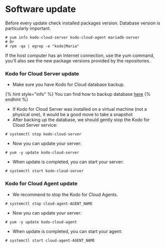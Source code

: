 # Software update

Before every update check installed packages version. Database version is particularly important.

```text
# yum info kodo-cloud-server kodo-cloud-agent mariadb-server
# Or
# rpm -qa | egrep -e "kodo|Maria"
```

If the host computer has an Internet connection, use the yum command, you'll also see the new package versions provided by the repositories.

### Kodo for Cloud Server update

* Make sure you have Kodo for Cloud database backup.

{% hint style="info" %}
You can find how to backup database [here](https://storware.gitbook.io/kodo-for-cloud-office365/kodo-for-cloud-documentation/administration/kodo-microsoft-365-organization-admin/disaster-recovery)
{% endhint %}

* If Kodo for Cloud Server was installed on a virtual machine \(not a physical one\), it would be a good move to take a snapshot
* After backing up the database, we should gently stop the Kodo for Cloud Server service:

```text
# systemctl stop kodo-cloud-server
```

* Now you can update your server:

```text
# yum -y update kodo-cloud-server
```

* When update is completed, you can start your server:

```text
# systemctl start kodo-cloud-server
```

### Kodo for Cloud Agent update

* We recommend to stop the Kodo for Cloud Agents.

```text
# systemctl stop cloud-agent-AGENT_NAME
```

* Now you can update your server:

```text
# yum -y update kodo-cloud-agent
```

* When update is completed, you can start your agent:

```text
# systemctl start cloud-agent-AGENT_NAME
```



